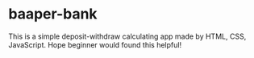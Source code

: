 # baaper-bank
This is a simple deposit-withdraw calculating app made by HTML, CSS, JavaScript. Hope beginner would found this helpful!
